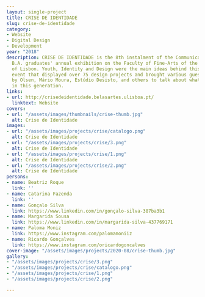 ```yaml
---
layout: single-project
title: CRISE DE IDENTIDADE
slug: crise-de-identidade
category:
- Website
- Digital Design
- Development
year: "2018"
description: CRISE DE IDENTIDADE is the 8th instalment of the Communication Design
  B.A. graduates' annual exhibition on the Faculty of Fine-Arts of the University
  of Lisbon. Youth, Identity and Design were the main ideas behind this two week long
  event that displayed over 75 design projects and brought various guests like Elise
  by Olsen, Mário Moura, Estúdio Desisto, and others to talk about what design means
  in this generation.
links:
- url: http://crisedeidentidade.belasartes.ulisboa.pt/
  linktext: Website
covers:
- url: "/assets/images/thumbnails/crise-thumb.jpg"
  alt: Crise de Identidade
images:
- url: "/assets/images/projects/crise/catalogo.png"
  alt: Crise de Identidade
- url: "/assets/images/projects/crise/3.png"
  alt: Crise de Identidade
- url: "/assets/images/projects/crise/1.png"
  alt: Crise de Identidade
- url: "/assets/images/projects/crise/2.png"
  alt: Crise de Identidade
persons:
- name: Beatriz Roque
  link: ''
- name: Catarina Fazenda
  link: ''
- name: Gonçalo Silva
  link: https://www.linkedin.com/in/gonçalo-silva-387ba3b1
- name: Margarida Sousa
  link: https://www.linkedin.com/in/margarida-silva-437769171
- name: Paloma Moniz
  link: https://www.instagram.com/palomamoniiz
- name: Ricardo Gonçalves
  link: https://www.instagram.com/oricardogoncalves
cover-image: "/assets/images/projects/2020-08/crise-thumb.jpg"
gallery:
- "/assets/images/projects/crise/3.png"
- "/assets/images/projects/crise/catalogo.png"
- "/assets/images/projects/crise/1.png"
- "/assets/images/projects/crise/2.png"

---
```

